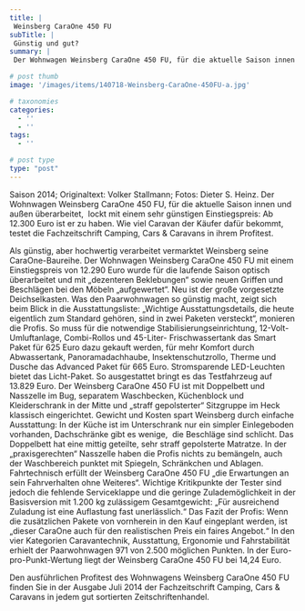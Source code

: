 ```yaml
---
title: |
 Weinsberg CaraOne 450 FU
subTitle: |
 Günstig und gut?
summary: |
 Der Wohnwagen Weinsberg CaraOne 450 FU, für die aktuelle Saison innen und außen überarbeitet, lockt mit einem sehr günstigen Einstiegspreis: Ab 12.300 Euro ist er zu haben. Wie viel Caravan der Käufer dafür bekommt, testet die Fachzeitschrift Camping, Cars & Caravans in ihrem Profitest.

# post thumb
image: '/images/items/140718-Weinsberg-CaraOne-450FU-a.jpg'

# taxonomies
categories: 
  - ''
  - ''
tags:
  - ''

# post type
type: "post"
---
```


Saison 2014; Originaltext: Volker Stallmann; Fotos: Dieter S. Heinz. Der Wohnwagen Weinsberg CaraOne 450 FU, für die aktuelle Saison innen und außen überarbeitet,  lockt mit einem sehr günstigen Einstiegspreis: Ab 12.300 Euro ist er zu haben. Wie viel Caravan der Käufer dafür bekommt, testet die Fachzeitschrift Camping, Cars & Caravans in ihrem Profitest.  

Als günstig, aber hochwertig verarbeitet vermarktet Weinsberg seine CaraOne-Baureihe. Der Wohnwagen Weinsberg CaraOne 450 FU mit einem Einstiegspreis von 12.290 Euro wurde für die laufende Saison optisch überarbeitet und mit „dezenteren Beklebungen“ sowie neuen Griffen und Beschlägen bei den Möbeln „aufgewertet“. Neu ist der große vorgesetzte Deichselkasten. Was den Paarwohnwagen so günstig macht, zeigt sich beim Blick in die Ausstattungsliste: „Wichtige Ausstattungsdetails, die heute eigentlich zum Standard gehören, sind in zwei Paketen versteckt“, monieren die Profis. So muss für die notwendige Stabilisierungseinrichtung, 12-Volt-Umluftanlage, Combi-Rollos und 45-Liter- Frischwassertank das Smart Paket für 625 Euro dazu gekauft werden, für mehr Komfort durch Abwassertank, Panoramadachhaube, Insektenschutzrollo, Therme und Dusche das Advanced Paket für 665 Euro. Stromsparende LED-Leuchten bietet das Licht-Paket. So ausgestattet bringt es das Testfahrzeug auf 13.829 Euro. Der Weinsberg CaraOne 450 FU ist mit Doppelbett und Nasszelle im Bug, separatem Waschbecken, Küchenblock und Kleiderschrank in der Mitte und „straff gepolsterter“ Sitzgruppe im Heck klassisch eingerichtet. Gewicht und Kosten spart Weinsberg durch einfache Ausstattung: In der Küche ist im Unterschrank nur ein simpler Einlegeboden vorhanden, Dachschränke gibt es wenige,  die Beschläge sind schlicht. Das Doppelbett hat eine mittig geteilte, sehr straff gepolsterte Matratze. In der „praxisgerechten“ Nasszelle haben die Profis nichts zu bemängeln, auch der Waschbereich punktet mit Spiegeln, Schränkchen und Ablagen. Fahrtechnisch erfüllt der Weinsberg CaraOne 450 FU „die Erwartungen an sein Fahrverhalten ohne Weiteres“. Wichtige Kritikpunkte der Tester sind jedoch die fehlende Serviceklappe und die geringe Zulademöglichkeit in der Basisversion mit 1.200 kg zulässigem Gesamtgewicht: „Für ausreichend Zuladung ist eine Auflastung fast unerlässlich.“ Das Fazit der Profis: Wenn die zusätzlichen Pakete von vornherein in den Kauf eingeplant werden, ist „dieser CaraOne auch für den realistischen Preis ein faires Angebot.“ In den vier Kategorien Caravantechnik, Ausstattung, Ergonomie und Fahrstabilität erhielt der Paarwohnwagen 971 von 2.500 möglichen Punkten. In der Euro-pro-Punkt-Wertung liegt der Weinsberg CaraOne 450 FU bei 14,24 Euro.  

Den ausführlichen Profitest des Wohnwagens Weinsberg CaraOne 450 FU finden Sie in der Ausgabe Juli 2014 der Fachzeitschrift Camping, Cars & Caravans in jedem gut sortierten Zeitschriftenhandel.